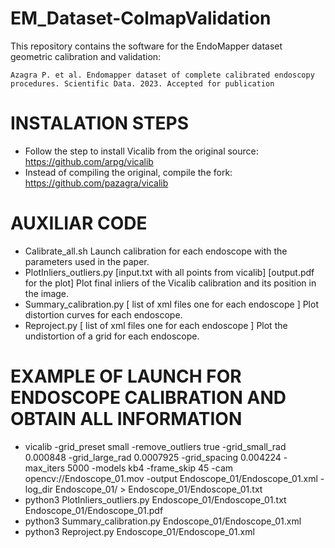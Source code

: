 # EM_Dataset-ColmapValidation

This repository contains the software for the EndoMapper dataset geometric calibration and validation:  

    Azagra P. et al. Endomapper dataset of complete calibrated endoscopy procedures. Scientific Data. 2023. Accepted for publication

    
# INSTALATION STEPS

- Follow the step to install Vicalib from the original source:
   https://github.com/arpg/vicalib
- Instead of compiling the original, compile the fork:
   https://github.com/pazagra/vicalib

# AUXILIAR CODE

- Calibrate_all.sh
   Launch calibration for each endoscope with the parameters used in the paper.
- PlotInliers_outliers.py [input.txt with all points from vicalib] [output.pdf for the plot]
   Plot final inliers of the Vicalib calibration and its position in the image.
- Summary_calibration.py [ list of xml files one for each endoscope ]
   Plot distortion curves for each endoscope.
- Reproject.py [ list of xml files one for each endoscope ]
   Plot the undistortion of a grid for each endoscope.

# EXAMPLE OF LAUNCH FOR ENDOSCOPE CALIBRATION AND OBTAIN ALL INFORMATION

- vicalib -grid_preset small -remove_outliers true -grid_small_rad 0.000848 -grid_large_rad 0.0007925 -grid_spacing 0.004224 -max_iters 5000 -models kb4 -frame_skip 45 -cam opencv://Endoscope_01.mov -output Endoscope_01/Endoscope_01.xml -log_dir Endoscope_01/ > Endoscope_01/Endoscope_01.txt
- python3 PlotInliers_outliers.py Endoscope_01/Endoscope_01.txt Endoscope_01/Endoscope_01.pdf
- python3 Summary_calibration.py Endoscope_01/Endoscope_01.xml
- python3 Reproject.py Endoscope_01/Endoscope_01.xml
